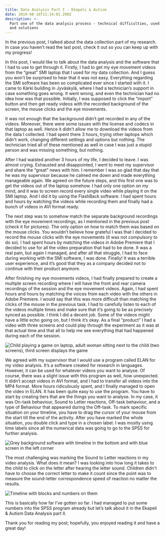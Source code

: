 ```yaml
---
title: Data Analysis Part I - Ekapeli & Autism
date: 2019-08-16T11:14:01.290Z
description: >-
  Part one of the data analysis process - technical difficulties, used software
  and solutions
---
```

In the previous post, I talked about the data collection part of my research. In case you haven’t read the last post, check it out so you can keep up with my progress!

In this post, I would like to talk about the data analysis and the software that I had to use to get through it. Firstly, I had to get my eye movement videos from the “great” SMI laptop that I used for my data collection. And I guess you won’t be surprised to hear that it was not easy. Everything regarding the SMI software has been so complicated ever since I started with it. I came to Kärki building in Jyväskylä, where I had a technician’s support in case something goes wrong. It went wrong, and even the technician had no idea how was that possible. Initially, I was supposed to click the “import” button and then get ready videos with the recorded background of the screen, the mouse clicks and the eye movements. 

It was not enough that the background didn’t get recorded in any of the videos. Moreover, there were some issues with the license and codecs in that laptop as well. Hence it didn’t allow me to download the videos from the data I collected. I had spent there 3 hours, trying other laptops which didn’t work, changing different settings and options but nothing. The technician tried all of these mentioned as well in case I was just a stupid person and was missing something, but nothing. 

After I had waisted another 3 hours of my life, I decided to leave. I was almost crying. Exhausted and disappointed, I went to meet my supervisor and share the “great” news with him. I remember I was so glad that day that he was my supervisor because he calmed me down and made everything manageable again. We agreed on the future steps, and this first one was to get the videos out of the laptop somehow. I had only one option on my mind, and it was to screen record every single video while playing it on the SMI laptop. And I did it by using the FlashBack software. I had spent hours and hours by watching the videos while recording them and finally had a bunch of videos in AVI format ready. 

The next step was to somehow match the separate background recordings with the eye movement recordings, as I mentioned in the previous post (check it for pictures). The only option on how to match them was based on the mouse clicks. You wouldn’t believe how grateful I was that I decided to record the mouse clicks with the eye movements (it was not compulsory to do so). I had spent hours by matching the videos in Adobe Premiere that I decided to use for all the video preparation that had to be done. It was a real pain, but again I managed, and after all that struggle, I had to face during working with the SMI software, I was done. Finally! It was a terrible user experience, and it’s good that they as a company decided not to continue with their product anymore.

After finishing my eye movements videos, I had finally prepared to create a multiple screen recording where I will have the front and rear camera recordings of the session and the eye movement videos. Again, I had spent hours and hours by matching the voices from each video with the others in Adobe Premiere. I would say that this was more difficult than matching the clicks of the mouse in the previous task. I had to carefully listen to each of the videos multiple times and make sure that it’s going to be as precisely synced as possible. I think I did a decent job. Some of the videos might have a little echo going on, but I think it’s okay. As a final “product” I had a video with three screens and could play through the experiment as it was at that actual time and that all to help me see everything that had happened during each of the session.

![Child playing a game on laptop, adult woman sitting next to the child (two screens), third screen displays the game](/img/bez-názvu.png "Combined screen of Ekapeli and eye movement recording with two sitatuational video recordings")

We agreed with my supervisor that I would use a program called ELAN for my video analysis. It’s a software created for research in languages. However, it can be used for whatever videos you want to analyse. Of course, there was a slight issue with this program as well, how unexpected. It didn’t accept videos in AVI format, and I had to transfer all videos into the MP4 format. More hours ridiculously spent, and I finally managed to open the video in ELAN. It has been quite easy to use the program. You have to start by creating tiers that are the things you want to analyse. In my case, it was On-task behaviour, Sound to Letter reactions, Off-task behaviour, and a type of Behaviour that appeared during the Off-task. To mark specific situation on your timeline, you have to drag the cursor of your mouse from the start till the end of the activity. After you have marked the whole situation, you double click and type in a chosen label. I was mostly using time labels since all the numerical data was going to go to the SPSS for further analysis. 

![Grey background software with timeline in the bottom and with blue screen in the left corner](/img/kjjk.png "ELAN 5.7 software with my own tiers and already finished analysing")

The most challenging was marking the Sound to Letter reactions in my video analysis. What does it mean? I was looking into how long it takes to the child to click on the letter after hearing the letter sound. Children didn't have to choose the correct letter to make it count since the point was to measure the sound-letter correspondence speed of reaction no matter the results. 

![Timeline with blocks and numbers on them](/img/feea.png "Sound to letter reactions marked on the timeline")

This is basically how far I’ve gotten so far. I had managed to put some numbers into the SPSS program already but let’s talk about it in the Ekapeli & Autism Data Analysis part II. 

Thank you for reading my post; hopefully, you enjoyed reading it and have a great day!
